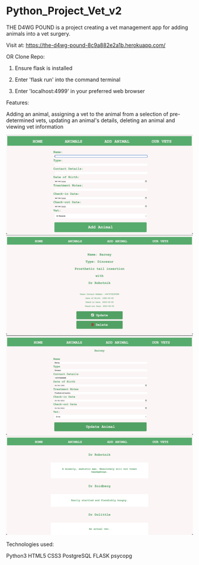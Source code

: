 # Python_Project_Vet_v2

THE D4WG POUND is a project creating a vet management app for adding animals into a vet surgery.

Visit at: https://the-d4wg-pound-8c9a882e2a1b.herokuapp.com/

OR Clone Repo:

1. Ensure flask is installed

2. Enter 'flask run' into the command terminal

3. Enter 'localhost:4999' in your preferred web browser

Features:

Adding an animal, assigning a vet to the animal from a selection of pre-determined vets, updating an animal's details,
deleting an animal and viewing vet information

![Add Animal](<screenshots/Screenshot 2023-06-14 at 09.25.27.jpg>)
![Show Animal](<screenshots/Screenshot 2023-06-14 at 09.26.05.jpg>)
![Update Animal](<screenshots/Screenshot 2023-06-14 at 09.26.31.jpg>)
![Show Vets](<screenshots/Screenshot 2023-06-14 at 09.26.47.jpg>)

Technologies used:

Python3
HTML5
CSS3
PostgreSQL
FLASK
psycopg
